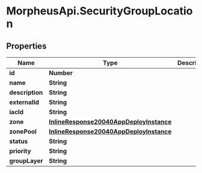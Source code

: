 # MorpheusApi.SecurityGroupLocation

## Properties

Name | Type | Description | Notes
------------ | ------------- | ------------- | -------------
**id** | **Number** |  | [optional] 
**name** | **String** |  | [optional] 
**description** | **String** |  | [optional] 
**externalId** | **String** |  | [optional] 
**iacId** | **String** |  | [optional] 
**zone** | [**InlineResponse20040AppDeployInstance**](InlineResponse20040AppDeployInstance.md) |  | [optional] 
**zonePool** | [**InlineResponse20040AppDeployInstance**](InlineResponse20040AppDeployInstance.md) |  | [optional] 
**status** | **String** |  | [optional] 
**priority** | **String** |  | [optional] 
**groupLayer** | **String** |  | [optional] 


